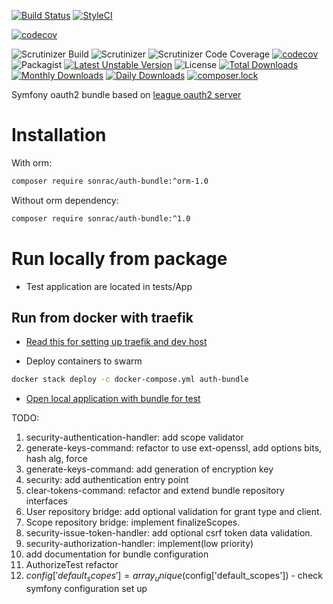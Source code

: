 [![Build Status](https://travis-ci.org/sonrac/auth-bundle.svg?branch=master)](https://travis-ci.org/sonrac/auth-bundle) 
[![StyleCI](https://styleci.io/repos/138038395/shield?branch=master&style=flat)](https://styleci.io/repos/138038395)

[![codecov](https://codecov.io/gh/sonrac/auth-bundle/branch/master/graph/badge.svg)](https://codecov.io/gh/sonrac/auth-bundle)

![Scrutinizer Build](https://scrutinizer-ci.com/g/sonrac/auth-bundle/badges/build.png?b=master)
![Scrutinizer](https://scrutinizer-ci.com/g/sonrac/auth-bundle/badges/quality-score.png?b=master)
![Scrutinizer Code Coverage](https://scrutinizer-ci.com/g/sonrac/auth-bundle/badges/coverage.png?b=master)
[![codecov](https://codecov.io/gh/sonrac/auth-bundle/branch/master/graph/badge.svg)](https://codecov.io/gh/sonrac/auth-bundle)
![Packagist](https://poser.pugx.org/sonrac/auth-bundle/v/stable.svg)
[![Latest Unstable Version](https://poser.pugx.org/sonrac/auth-bundle/v/unstable)](https://packagist.org/packages/sonrac/auth-bundle)
![License](https://poser.pugx.org/sonrac/auth-bundle/license.svg)
[![Total Downloads](https://poser.pugx.org/sonrac/auth-bundle/downloads)](https://packagist.org/packages/sonrac/auth-bundle)
[![Monthly Downloads](https://poser.pugx.org/sonrac/auth-bundle/d/monthly)](https://packagist.org/packages/sonrac/auth-bundle)
[![Daily Downloads](https://poser.pugx.org/sonrac/auth-bundle/d/daily)](https://packagist.org/packages/sonrac/auth-bundle)
[![composer.lock](https://poser.pugx.org/sonrac/auth-bundle/composerlock)](https://packagist.org/packages/sonrac/auth-bundle)

Symfony oauth2 bundle based on [league oauth2 server](https://oauth2.thephpleague.com)

# Installation

With orm:

```bash
composer require sonrac/auth-bundle:^orm-1.0
```

Without orm dependency:

```bash
composer require sonrac/auth-bundle:^1.0
```

# Run locally from package

* Test application are located in tests/App


## Run from docker with traefik

*  [Read this for setting up traefik and dev host](https://github.com/sonrac/instructions/blob/master/TRAEFIK.MD)

* Deploy containers to swarm

```bash
docker stack deploy -c docker-compose.yml auth-bundle
```

* [Open local application with bundle for test](http://auth.devinf)


TODO:
1. security-authentication-handler: add scope validator
2. generate-keys-command: refactor to use ext-openssl, add options bits, hash alg, force
3. generate-keys-command: add generation of encryption key
4. security: add authentication entry point
5. clear-tokens-command: refactor and extend bundle repository interfaces
6. User repository bridge: add optional validation for grant type and client.
7. Scope repository bridge: implement finalizeScopes.
8. security-issue-token-handler: add optional csrf token data validation.
9. security-authorization-handler: implement(low priority)
10. add documentation for bundle configuration
11. AuthorizeTest refactor
12. $config['default_scopes'] = array_unique($config['default_scopes']) - check symfony configuration set up
